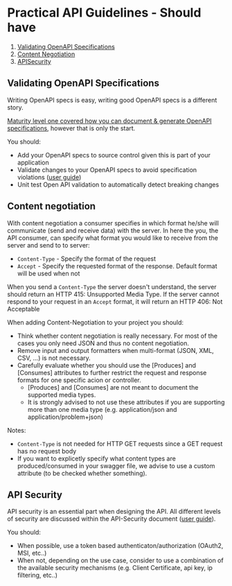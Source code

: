 # Practical API Guidelines - Should have

1. [Validating OpenAPI Specifications](docs/validating-open-api-specs.md)
1. [Content Negotiation](docs/content-negotiation.md)
1. [APISecurity](docs/api-security.md)


## Validating OpenAPI Specifications
Writing OpenAPI specs is easy, writing good OpenAPI specs is a different story.

[Maturity level one covered how you can document & generate OpenAPI specifications](./../maturity-level-one#document-your-apis), however that is only the start.

You should:
- Add your OpenAPI specs to source control given this is part of your application
- Validate changes to your OpenAPI specs to avoid specification violations ([user guide](docs/validating-open-api-specs.md))
- Unit test Open API validation to automatically detect breaking changes

 ## Content negotiation
With content negotiation a consumer specifies in which format he/she will communicate (send and receive data) with the server. In here the you, the API consumer, can specify what format you would like to receive from the server and send to to server:
- `Content-Type` - Specify the format of the request
- `Accept` - Specify the requested format of the response. Default format will be used when not  

When you send a `Content-Type` the server doesn't understand, the server should return an HTTP 415: Unsupported Media Type. If the server cannot respond to your request in an `Accept` format, it will return an HTTP 406: Not Acceptable

When adding Content-Negotiation to your project you should:
* Think whether content negotiation is really necessary. For most of the cases you only need JSON and thus no content negotiation.
* Remove input and output formatters when multi-format (JSON, XML, CSV, ...) is not necessary. 
* Carefully evaluate whether you should use the [Produces] and [Consumes] attributes to further restrict the request and response formats for one specific acion or controller.
    * [Produces] and [Consumes] are not meant to document the supported media types.  
    * It is strongly advised to not use these attributes if you are supporting more than one media type (e.g. application/json and application/problem+json)
    
Notes: 
* `Content-Type` is not needed for HTTP GET requests since a GET request has no request body
* If you want to explicetly specify what content types are produced/consumed in your swagger file, we advise to use a custom attribute (to be checked whether something).                  

## API Security
API security is an essential part when designing the API. All different levels of security are discussed within the API-Security document ([user guide](docs/api-security.md)).

You should:
- When possible, use a token based authenticaton/authorization (OAuth2, MSI, etc..)
- When not, depending on the use case, consider to use a combination of the available security mechanisms (e.g. Client Certificate, api key, ip filtering, etc..)

